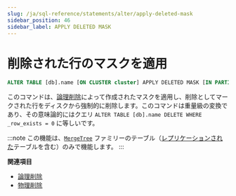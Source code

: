 ```yaml
---
slug: /ja/sql-reference/statements/alter/apply-deleted-mask
sidebar_position: 46
sidebar_label: APPLY DELETED MASK
---
```


# 削除された行のマスクを適用

``` sql
ALTER TABLE [db].name [ON CLUSTER cluster] APPLY DELETED MASK [IN PARTITION partition_id]
```

このコマンドは、[論理削除](/docs/ja/sql-reference/statements/delete)によって作成されたマスクを適用し、削除としてマークされた行をディスクから強制的に削除します。このコマンドは重量級の変換であり、その意味論的にはクエリ ```ALTER TABLE [db].name DELETE WHERE _row_exists = 0``` に等しいです。

:::note
この機能は、[`MergeTree`](../../../engines/table-engines/mergetree-family/mergetree.md) ファミリーのテーブル（[レプリケーションされた](../../../engines/table-engines/mergetree-family/replication.md)テーブルを含む）のみで機能します。
:::

**関連項目**

- [論理削除](/docs/ja/sql-reference/statements/delete)
- [物理削除](/docs/ja/sql-reference/statements/alter/delete.md)
